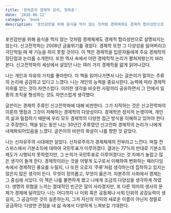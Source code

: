 ```yaml
---
title: '장하준의 경제학 강의, 장하준'
date: '2016-06-12'
category: 'book'
description: '포만감만을 위해 음식을 먹지 않는 것처럼 경제체제도 경제적 합리성만으로 설명되지는 않는다.'
---
```


포만감만을 위해 음식을 먹지 않는 것처럼 경제체제도 경제적 합리성만으로 설명되지는 않는다. 신고전학파는 2008년 금융위기를 겪었다. 경제학 또한 그 다양성을 잃어버리고 극단적일 때 제 기능을 하지 못할 것이다. 이 책은 경제학을 입문자들에게 주요 경제학의 장단점과 논리를 소개한다. 또한 역사 속에서 어떤 경제학적 논리가 펼쳐져왔는지 바라본다. 신고전학파의 세상에서 살았던 나는 여러 가지 경제학을 얇게 읽어나갔다.

나는 개인과 자유의 가치를 좋아한다. 이 책을 읽어나가면서 나는 글쓴이가 말하는 주류의 논리에 공감하고 있다고 느꼈다. 나는 개인의 능력을 중요시한다. 능력에 따라 경제적 지위를 얻는 것이 자연스럽다. 이러한 생각을 비슷한 사람끼리 공유하면서 그 안에서 일종의 조직을 형성하는 것도 자연스럽게 생각했다.

글쓴이는 경제학 주류인 신고전학파에 대해 비판한다. 그가 지적하는 것은 신고전학파의 이론의 맹점과 그것이 저해하는 경제학의 다양성이다. 경제학은 정치적 논쟁이며, 개인의 삶과 밀접하기 때문에 우리 모두 경제학의 다양한 접근 방식을 이해하고 있어야 한다고 주장한다. 책을 읽는 동안 나는 30년간 주류였던 신고전파 경제학의 논리가 나에게 내재화되어있음을 느꼈다. 글쓴이의 비판의 화살이 나를 향한 것 같았다.

나는 신자유주의 시대에만 살았다. 신자유주의가 경제체제의 전부라고 느낀다. 며칠 전 스위스에서 기본소득에 대하여 국민투표가 이루어졌다. 결과는 77%의 반대로 기본소득 제도가 시행되지 못하였지만, 그 논의가 국민투표로 이루어졌다는 것 자체가 놀랍고 많은 생각이 들게 한다. 경제학이라는 것을 어떻게 도구로서 이해하여 변화하는 패러다임 속에서 경제적인 풍요를 누릴지, 나 또한 오로지 ‘주류’처럼 생각하는데 집착하고 있지는 않은지 많은 생각이 든다. 무엇이 정의롭고, 무엇이 옳은가. 자본주의 사회에서 경제는 그 중심에 서있다. 이 책은 나를 불편하게 했고 나에게 조금의 다양성을 생각하게 하였다. 생명의 위협을 느끼는 절대적인 빈곤은 많이 사라졌지만, 또 다른 의미의 생사의 문제가 경제에 달려있다. 나는 어디까지 나 이외 혹은 공동체나 사회 단위의 공감능력이 생길지, 그 공감이란 것이 실존하는지, 그저 자신의 이익의 새로운 이름이 아닌지 정말로 궁금하다. 다양한 관점을 내 삶 속에서 다양하게 느껴보길 기대한다.